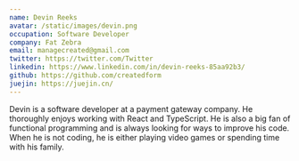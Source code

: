 ```yaml
---
name: Devin Reeks
avatar: /static/images/devin.png
occupation: Software Developer
company: Fat Zebra
email: managecreated@gmail.com
twitter: https://twitter.com/Twitter
linkedin: https://www.linkedin.com/in/devin-reeks-85aa92b3/
github: https://github.com/createdform
juejin: https://juejin.cn/
---
```


Devin is a software developer at a payment gateway company. He thoroughly enjoys working with React and TypeScript. He is also a big fan of functional programming and is always looking for ways to improve his code. When he is not coding, he is either playing video games or spending time with his family.

```

```
